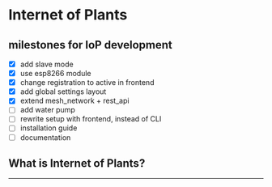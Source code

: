 # Internet of Plants
## milestones for IoP development

- [x] add slave mode
- [x] use esp8266 module
- [x] change registration to active in frontend
- [x] add global settings layout
- [x] extend mesh_network + rest_api
- [ ] add water pump
- [ ] rewrite setup with frontend, instead of CLI
- [ ] installation guide
- [ ] documentation

## What is Internet of Plants?
----

